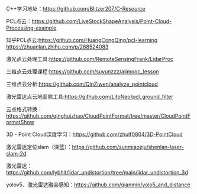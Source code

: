 C++学习地址：https://github.com/Blitzer207/C-Resource

PCL点云：https://github.com/LiveStockShapeAnalysis/Point-Cloud-Processing-example

知乎PCL点云:https://github.com/HuangCongQing/pcl-learning   https://zhuanlan.zhihu.com/p/268524083

激光点云处理工具:https://github.com/RemoteSensingFrank/LidarProc

三维点云处理课程:https://github.com/suyunzzz/aiimooc_lesson

三维点云分析:https://github.com/QinZiwen/analyze_pointcloud

激光雷达点云地面除工具:https://github.com/LitoNeo/pcl_ground_filter

云点格式转换：https://github.com/qinghuizhao/CloudPointFormat/tree/master/CloudPointFormatShow

3D - Point Cloud深度学习：https://github.com/zhulf0804/3D-PointCloud

激光雷达定位slam（深蓝）：https://github.com/sunmiaozju/shenlan-laser-slam-2d

激光雷达：https://github.com/lybhit/lidar_undistortion/tree/main/lidar_undistortion_3d

yolov5、激光雷达融合感知：https://github.com/qianmin/yolo5_and_distance
